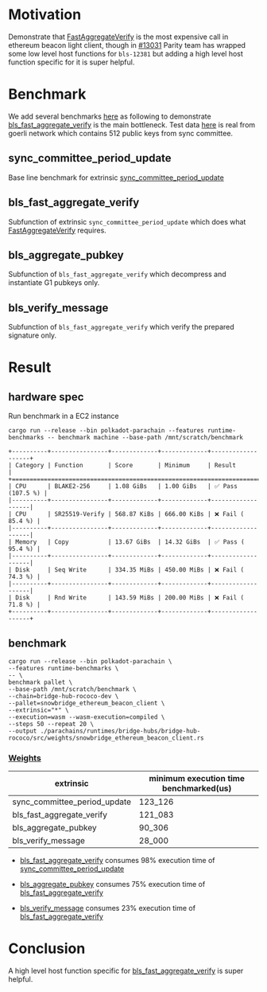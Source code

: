 # Motivation
Demonstrate that [FastAggregateVerify](https://datatracker.ietf.org/doc/html/draft-irtf-cfrg-bls-signature-04#section-3.3.4) is the most expensive call in ethereum beacon light client, though in [#13031](https://github.com/paritytech/substrate/pull/13031) Parity team has wrapped some low level host functions for `bls-12381` but adding a high level host function specific for it is super helpful.

# Benchmark
We add several benchmarks [here](https://github.com/Snowfork/snowbridge/blob/8891ca3cdcf2e04d8118c206588c956541ae4710/parachain/pallets/ethereum-beacon-client/src/benchmarking/mod.rs#L98-L124) as following to demonstrate [bls_fast_aggregate_verify](https://github.com/Snowfork/snowbridge/blob/8891ca3cdcf2e04d8118c206588c956541ae4710/parachain/pallets/ethereum-beacon-client/src/lib.rs#L764) is the main bottleneck. Test data [here](https://github.com/Snowfork/snowbridge/blob/8891ca3cdcf2e04d8118c206588c956541ae4710/parachain/pallets/ethereum-beacon-client/src/benchmarking/data_mainnet.rs#L553-L1120) is real from goerli network which contains 512 public keys from sync committee.


## sync_committee_period_update
Base line benchmark for extrinsic [sync_committee_period_update](https://github.com/Snowfork/snowbridge/blob/8891ca3cdcf2e04d8118c206588c956541ae4710/parachain/pallets/ethereum-beacon-client/src/lib.rs#L233)


## bls_fast_aggregate_verify
Subfunction of extrinsic `sync_committee_period_update` which does what [FastAggregateVerify](https://datatracker.ietf.org/doc/html/draft-irtf-cfrg-bls-signature-04#section-3.3.4) requires.

## bls_aggregate_pubkey
Subfunction of `bls_fast_aggregate_verify` which decompress and instantiate G1 pubkeys only.

## bls_verify_message
Subfunction of `bls_fast_aggregate_verify` which verify the prepared signature only.


# Result

## hardware spec
Run benchmark in a EC2 instance 
```
cargo run --release --bin polkadot-parachain --features runtime-benchmarks -- benchmark machine --base-path /mnt/scratch/benchmark

+----------+----------------+-------------+-------------+-------------------+
| Category | Function       | Score       | Minimum     | Result            |
+===========================================================================+
| CPU      | BLAKE2-256     | 1.08 GiBs   | 1.00 GiBs   | ✅ Pass (107.5 %) |
|----------+----------------+-------------+-------------+-------------------|
| CPU      | SR25519-Verify | 568.87 KiBs | 666.00 KiBs | ❌ Fail ( 85.4 %) |
|----------+----------------+-------------+-------------+-------------------|
| Memory   | Copy           | 13.67 GiBs  | 14.32 GiBs  | ✅ Pass ( 95.4 %) |
|----------+----------------+-------------+-------------+-------------------|
| Disk     | Seq Write      | 334.35 MiBs | 450.00 MiBs | ❌ Fail ( 74.3 %) |
|----------+----------------+-------------+-------------+-------------------|
| Disk     | Rnd Write      | 143.59 MiBs | 200.00 MiBs | ❌ Fail ( 71.8 %) |
+----------+----------------+-------------+-------------+-------------------+
```

## benchmark

```
cargo run --release --bin polkadot-parachain \
--features runtime-benchmarks \
-- \
benchmark pallet \
--base-path /mnt/scratch/benchmark \
--chain=bridge-hub-rococo-dev \
--pallet=snowbridge_ethereum_beacon_client \
--extrinsic="*" \
--execution=wasm --wasm-execution=compiled \
--steps 50 --repeat 20 \
--output ./parachains/runtimes/bridge-hubs/bridge-hub-rococo/src/weights/snowbridge_ethereum_beacon_client.rs
```

### [Weights](https://github.com/Snowfork/cumulus/blob/ron/benchmark-beacon-bridge/parachains/runtimes/bridge-hubs/bridge-hub-rococo/src/weights/snowbridge_ethereum_beacon_client.rs)

|extrinsic       | minimum execution time benchmarked(us) |
| --------------------------------------- |----------------------------------------|
|sync_committee_period_update | 123_126                                |                              
|bls_fast_aggregate_verify| 121_083                                |
|bls_aggregate_pubkey | 90_306                                  |
|bls_verify_message | 28_000                                  |

- [bls_fast_aggregate_verify](#bls_fast_aggregate_verify) consumes 98% execution time of [sync_committee_period_update](#sync_committee_period_update)

- [bls_aggregate_pubkey](#bls_aggregate_pubkey) consumes 75% execution time of [bls_fast_aggregate_verify](#bls_fast_aggregate_verify)

- [bls_verify_message](#bls_verify_message) consumes 23% execution time of [bls_fast_aggregate_verify](#bls_fast_aggregate_verify)

# Conclusion

A high level host function specific for  [bls_fast_aggregate_verify](https://github.com/Snowfork/snowbridge/blob/8891ca3cdcf2e04d8118c206588c956541ae4710/parachain/pallets/ethereum-beacon-client/src/lib.rs#L764) is super helpful.
